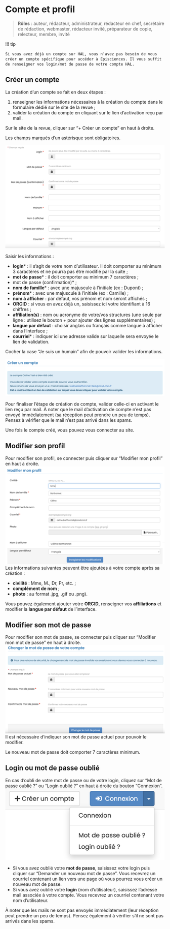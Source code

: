 # Compte et profil
> **Rôles** : auteur, rédacteur, administrateur, rédacteur en chef, secrétaire de rédaction, webmaster, rédacteur invité, préparateur de copie, relecteur, membre, invité


!!! tip

    Si vous avez déjà un compte sur HAL, vous n’avez pas besoin de vous créer un compte spécifique pour accéder à Episciences. Il vous suffit de renseigner vos login/mot de passe de votre compte HAL.

## Créer un compte
La création d’un compte se fait en deux étapes :
1. renseigner les informations nécessaires à la création du compte dans le formulaire dédié sur le site de la revue ;
2. valider la création du compte en cliquant sur le lien d’activation reçu par mail.

Sur le site de la revue, cliquer sur “+ Créer un compte” en haut à droite.

Les champs marqués d’un astérisque sont obligatoires.

![Alt text](img/account-1.png "Créer un compte")

Saisir les informations :
+ **login*** : il s’agit de votre nom d’utilisateur. Il doit comporter au minimum 3 caractères et ne pourra pas être modifié par la suite ;
+ **mot de passe*** : il doit comporter au minimum 7 caractères ;
+ mot de passe (confirmation)* ;
+ **nom de famille*** : avec une majuscule à l’initiale (ex : Dupont) ;
+ **prénom*** : avec une majuscule à l’initiale (ex : Camille) ;
+ **nom à afficher** : par défaut, vos prénom et nom seront affichés ;
+ **ORCID** : si vous en avez déjà un, saisissez ici votre identifiant à 16 chiffres ;
+ **affiliation(s)** : nom ou acronyme de votre/vos structures (une seule par ligne : utilisez le bouton + pour ajouter des lignes supplémentaires) ;
+ **langue par défaut** : choisir anglais ou français comme langue à afficher dans l’interface ;
+ **courriel*** : indiquer ici une adresse valide sur laquelle sera envoyée le lien de validation.

Cocher la case “Je suis un humain” afin de pouvoir valider les informations.

![Alt text](img/account-2.png "Valider la création du compte")

Pour finaliser l’étape de création de compte, valider celle-ci en activant le lien reçu par mail. À noter que le mail d’activation de compte n’est pas envoyé immédiatement (sa réception peut prendre un peu de temps). Pensez à vérifier que le mail n’est pas arrivé dans les spams.

Une fois le compte créé, vous pouvez vous connecter au site.

## Modifier son profil
Pour modifier son profil, se connecter puis cliquer sur “Modifier mon profil” en haut à droite.
![Alt text](img/account-3.png "Modifier mon profil")
Les informations suivantes peuvent être ajoutées à votre compte après sa création :
+ **civilité** : Mme, M., Dr, Pr, etc. ;
+ **complément de nom** ;
+ **photo** : au format .jpg, .gif ou .png).

Vous pouvez également ajouter votre **ORCID**, renseigner vos **affiliations** et modifier la **langue par défaut** de l’interface.

## Modifier son mot de passe
Pour modifier son mot de passe, se connecter puis cliquer sur “Modifier mon mot de passe” en haut à droite.
![Alt text](img/account-4.png "Modifier mon mot de passe")
Il est nécessaire d’indiquer son mot de passe actuel pour pouvoir le modifier.

Le nouveau mot de passe doit comporter 7 caractères minimum.

## Login ou mot de passe oublié
En cas d’oubli de votre mot de passe ou de votre login, cliquez sur “Mot de passe oublié ?” ou “Login oublié ?” en haut à droite du bouton “Connexion”.
![Alt text](img/account-5.png "Login ou mot de passe oublié")
+ Si vous avez oublié votre **mot de passe**, saisissez votre login puis cliquer sur “Demander un nouveau mot de passe”. Vous recevrez un courriel contenant un lien vers une page où vous pourrez vous créer un nouveau mot de passe.
+ Si vous avez oublié votre **login** (nom d’utilisateur), saisissez l’adresse mail associée à votre compte. Vous recevrez un courriel contenant votre nom d’utilisateur.

À noter que les mails ne sont pas envoyés immédiatement (leur réception peut prendre un peu de temps). Pensez également à vérifier s’il ne sont pas arrivés dans les spams.

